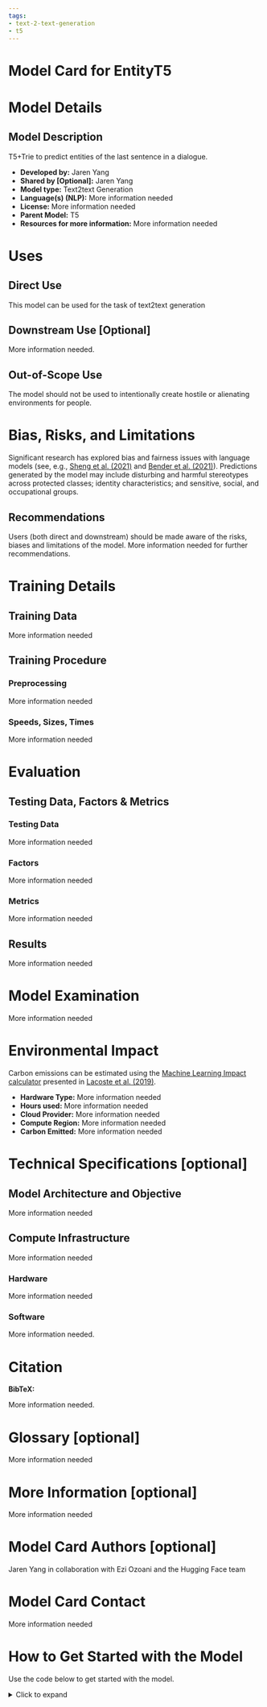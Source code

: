 ```yaml
---
tags:
- text-2-text-generation
- t5
---
```


# Model Card for EntityT5
 
# Model Details
 
## Model Description
 
T5+Trie to predict entities of the last sentence in a dialogue.
 
- **Developed by:** Jaren Yang
- **Shared by [Optional]:** Jaren Yang
- **Model type:** Text2text Generation 
- **Language(s) (NLP):** More information needed
- **License:** More information needed 
- **Parent Model:** T5
- **Resources for more information:** More information needed 
 	


# Uses
 

## Direct Use
This model can be used for the task of text2text generation 
 
## Downstream Use [Optional]
 
More information needed.
 
## Out-of-Scope Use
 
The model should not be used to intentionally create hostile or alienating environments for people. 
 
# Bias, Risks, and Limitations
 
 
Significant research has explored bias and fairness issues with language models (see, e.g., [Sheng et al. (2021)](https://aclanthology.org/2021.acl-long.330.pdf) and [Bender et al. (2021)](https://dl.acm.org/doi/pdf/10.1145/3442188.3445922)). Predictions generated by the model may include disturbing and harmful stereotypes across protected classes; identity characteristics; and sensitive, social, and occupational groups.



## Recommendations
 
 
Users (both direct and downstream) should be made aware of the risks, biases and limitations of the model. More information needed for further recommendations.

# Training Details
 
## Training Data
 
More information needed 
 
## Training Procedure

 
### Preprocessing
 
More information needed 
 
### Speeds, Sizes, Times
More information needed 

 
# Evaluation
 
 
## Testing Data, Factors & Metrics
 
### Testing Data
 
More information needed 
 
 
### Factors
More information needed
 
### Metrics
 
More information needed
 
 
## Results 
 
More information needed

 
# Model Examination
 
More information needed
 
# Environmental Impact
 
Carbon emissions can be estimated using the [Machine Learning Impact calculator](https://mlco2.github.io/impact#compute) presented in [Lacoste et al. (2019)](https://arxiv.org/abs/1910.09700).
 
- **Hardware Type:** More information needed
- **Hours used:** More information needed
- **Cloud Provider:** More information needed
- **Compute Region:** More information needed
- **Carbon Emitted:** More information needed
 
# Technical Specifications [optional]
 
## Model Architecture and Objective

More information needed 
 
## Compute Infrastructure
 
More information needed 
 
### Hardware
 
 
More information needed
 
### Software
 
More information needed.
 
# Citation

 
**BibTeX:**

More information needed.
 
 
 
 
# Glossary [optional]
More information needed 
 
# More Information [optional]
More information needed 

 
# Model Card Authors [optional]
 
Jaren Yang in collaboration with Ezi Ozoani and the Hugging Face team


# Model Card Contact
 
More information needed
 
# How to Get Started with the Model
 
Use the code below to get started with the model.
 
<details>
<summary> Click to expand </summary>

```python
from transformers import AutoTokenizer, AutoModelForSeq2SeqLM

tokenizer = AutoTokenizer.from_pretrained("Jaren/EntityT5")

model = AutoModelForSeq2SeqLM.from_pretrained("Jaren/EntityT5")
 ```
</details>
